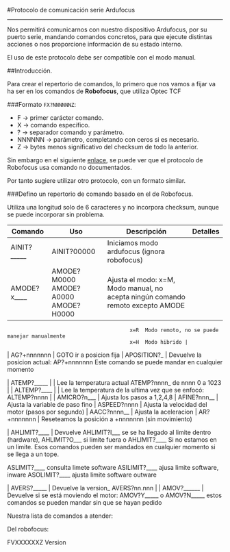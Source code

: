 #Protocolo de comunicación serie Ardufocus
_____________


Nos permitirá comunicarnos con nuestro dispositivo Ardufocus, por su puerto serie, mandando comandos concretos, para que ejecute distintas acciones o nos proporcione información de su estado interno.

El uso de este protocolo debe ser compatible con el modo manual.

##Introducción.

Para crear el repertorio de comandos, lo primero que nos vamos a fijar va ha ser en los comandos de **Robofocus**, que utiliza Optec TCF

###Formato
```FX?NNNNNNZ```: 

- F -> primer carácter comando.
- X -> comando específico.
- ? -> separador comando y parámetro.
- NNNNNN -> parámetro, completando con ceros si es necesario.
- Z -> bytes menos significativo del checksum de todo la anterior.


Sin embargo en el siguiente [enlace](https://sites.google.com/site/arduinofocus/optec-tcf-protocol), se puede ver que el protocolo de Robofocus usa comando no documentados. 

Por tanto sugiere utilizar otro protocolo, con un formato similar.

###Defino un repertorio de comando basado en el de Robofocus.

Utiliza una longitud solo de 6 caracteres y no incorpora checksum, aunque se puede incorporar sin problema.


| Comando     | Uso | Descripción | Detalles |
| ----------- | ---------- | ---------- | ---------- |
| AINIT?_____ |AINIT?00000| Iniciamos modo ardufocus (ignora robofocus)
| AMODE?x____ |AMODE?M0000 AMODE?A0000 AMODE?H0000| Ajusta el modo: x=M, Modo manual, no acepta ningún comando remoto excepto AMODE 
                                            x=R  Modo remoto, no se puede manejar manualmente  
                                            x=H  Modo hibrido | 

| AG?+nnnnnnn |  GOTO ir a posicion fija
| APOSITION?_ | Devuelve la posicion actual: AP?+nnnnnnn Este comando se puede mandar en cualquier momento

| ATEMP?_____ |    | Lee la temperatura actual ATEMP?nnnn_  de nnnn 0 a 1023    |
| ALTEMP?____ |    | Lee la temperatura de la ultima vez que se enfocó: ALTEMP?nnnn |
| AMICRO?n___ | Ajusta los pasos a 1,2,4,8
| AFINE?nnn__ | Ajusta la variable de paso fino
| ASPEED?nnnn | Ajusta la velocidad del motor (pasos por segundo)
| AACC?nnnn__ | Ajusta la aceleracion
| AR?+nnnnnnn | Reseteamos la posición a +nnnnnnn (sin movimiento)

| AHLIMIT?____ | Devuelve AHLIMIT?I___ se se ha llegado al limite dentro (hardware), AHLIMIT?O___ si limite fuera o AHLIMIT?____ Si no estamos en un limite. Esos comandos pueden ser mandados en cualquier momento si se llega a un tope.

ASLIMIT?____  consulta limete software
ASILIMIT?____ ajusa limite software, inware
ASOLIMIT?____ ajusta limite software outware


| AVERS?_____ | Devuelve la version_ AVERS?nn.nnn |
| AMOV?______ | Devuelve si se está moviendo el motor: AMOV?Y_____ o AMOV?N_____ estos comandos se pueden mandar sin que se hayan pedido





Nuestra lista de comandos a atender:

Del robofocus:

FVXXXXXXZ Version















